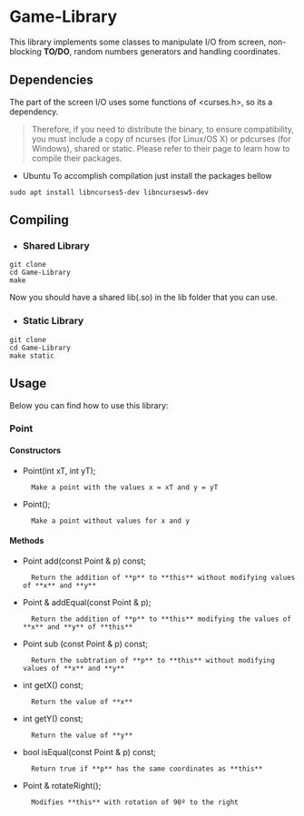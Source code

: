 # Game-Library
This library implements some classes to manipulate I/O from screen, non-blocking **TO/DO**, random numbers generators and handling coordinates.

## Dependencies

The part of the screen I/O uses some functions of <curses.h>, so its a dependency.
> Therefore, if you need to distribute the binary, to ensure compatibility, you must include a copy of ncurses (for Linux/OS X) or pdcurses (for Windows), shared or static.
Please refer to their page to learn how to compile their packages.

* Ubuntu
To accomplish compilation just install the packages bellow 
```
sudo apt install libncurses5-dev libncursesw5-dev
```

## Compiling
* ### Shared Library

```
git clone
cd Game-Library
make
```
Now you should have a shared lib(.so) in the lib folder that you can use.

* ### Static Library

```
git clone
cd Game-Library
make static
```

## Usage

Below you can find how to use this library:

### Point

#### Constructors

* Point(int xT, int yT);

        Make a point with the values x = xT and y = yT

* Point();

        Make a point without values for x and y

#### Methods

* Point add(const Point & p) const;

        Return the addition of **p** to **this** without modifying values of **x** and **y**

* Point & addEqual(const Point & p);

        Return the addition of **p** to **this** modifying the values of **x** and **y** of **this**

* Point sub (const Point & p) const;

        Return the subtration of **p** to **this** without modifying values of **x** and **y**

* int getX() const;

        Return the value of **x**

* int getY() const;

        Return the value of **y**

* bool isEqual(const Point & p) const;

        Return true if **p** has the same coordinates as **this**

* Point & rotateRight();

        Modifies **this** with rotation of 90º to the right